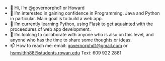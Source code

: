 - 👋 Hi, I’m @governorphd1 or Howard
- 👀 I’m interested in gaining confidence in Programming.  Java and Python in particular.  Main goal is to build a web app.
- 🌱 I’m currently learning Python, using Flask to get aquainted with the proceedures of web app development.
- 💞️ I’m looking to collaborate with anyone who is also on this level, and anyone who has the time to share some thoughts or ideas.
- 📫 How to reach me: email: governorphd1@gmail.com or hsmsithh88@students.rowan.edu Text: 609 922 2881

<!---
governorphd1/governorphd1 is a ✨ special ✨ repository because its `README.md` (this file) appears on your GitHub profile.
You can click the Preview link to take a look at your changes.
--->
